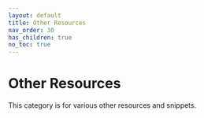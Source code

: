 ```yaml
---
layout: default
title: Other Resources
nav_order: 30
has_children: true
no_toc: true
---
```


# Other Resources
This category is for various other resources and snippets.
